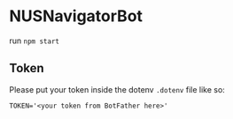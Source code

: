 # NUSNavigatorBot

run `npm start`


## Token
Please put your token inside the dotenv `.dotenv` file like so:
```
TOKEN='<your token from BotFather here>'
```
